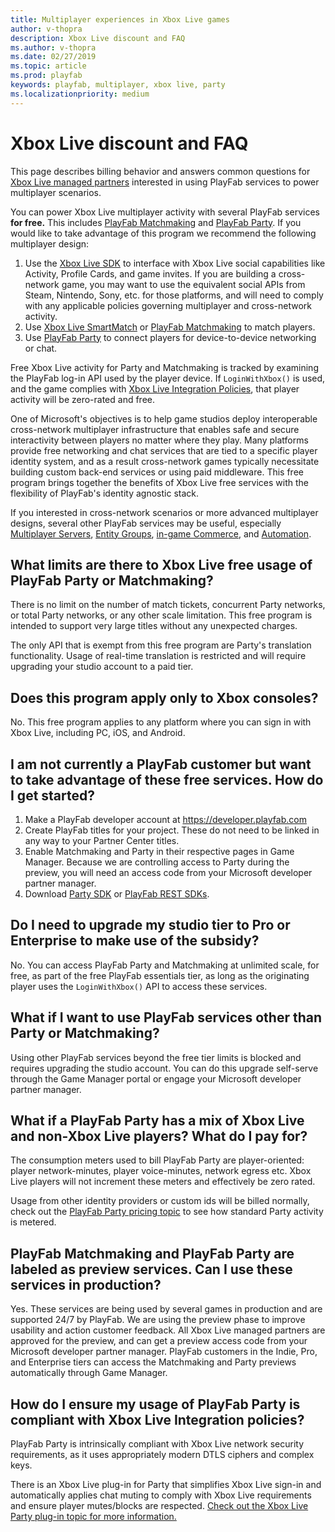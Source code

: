 ```yaml
---
title: Multiplayer experiences in Xbox Live games
author: v-thopra
description: Xbox Live discount and FAQ
ms.author: v-thopra
ms.date: 02/27/2019
ms.topic: article
ms.prod: playfab
keywords: playfab, multiplayer, xbox live, party
ms.localizationpriority: medium
---
```


# Xbox Live discount and FAQ

This page describes billing behavior and answers common questions for [Xbox Live managed partners](https://docs.microsoft.com/gaming/xbox-live/get-started/setup-partner-center/setup-partner-center-id-partners) interested in using PlayFab services to power multiplayer scenarios. 

You can power Xbox Live multiplayer activity with several PlayFab services **for free.** This includes [PlayFab Matchmaking](../../multiplayer/matchmaking/index.md) and [PlayFab Party](../../multiplayer/networking/index.md). If you would like to take advantage of this program we recommend the following multiplayer design:

1. Use the [Xbox Live SDK](https://docs.microsoft.com/gaming/xbox-live) to interface with Xbox Live social capabilities like 
Activity, Profile Cards, and game invites. If you are building a cross-network game, you may want to use the equivalent social APIs from Steam, Nintendo, Sony, etc. for those platforms, and will need to comply with any applicable policies governing multiplayer and cross-network activity.
2. Use [Xbox Live SmartMatch](https://docs.microsoft.com/gaming/xbox-live/multiplayer/multiplayer-manager/play-multiplayer-with-matchmaking) or  [PlayFab Matchmaking](../../multiplayer/matchmaking/index.md) to match players.
3. Use [PlayFab Party](../../multiplayer/networking/index.md) to connect players for device-to-device networking or chat.

Free Xbox Live activity for Party and Matchmaking is tracked by examining the PlayFab log-in API used by the player device. If `LoginWithXbox()` is used, and the game complies with [Xbox Live Integration Policies](https://aka.ms/XboxLivePolicy), that player activity will be zero-rated and free.  

One of Microsoft's objectives is to help game studios deploy interoperable cross-network multiplayer infrastructure that enables safe and secure interactivity between players no matter where they play. Many platforms provide free networking and chat services that are tied to a specific player identity system, and as a result cross-network games typically necessitate building custom back-end services or using paid middleware. This free program brings together the benefits of Xbox Live free services with the flexibility of PlayFab's identity agnostic stack. 

If you interested in cross-network scenarios or more advanced multiplayer designs, several other PlayFab services may be useful, especially [Multiplayer Servers](../servers/index.md), [Entity Groups](../../data/playerdata/index.md), [in-game Commerce](https://docs.microsoft.com/en-us/gaming/playfab/index#pivot=documentation&panel=commerce), and [Automation](https://docs.microsoft.com/en-us/gaming/playfab/index#pivot=documentation&panel=automation). 

## What limits are there to Xbox Live free usage of PlayFab Party or Matchmaking?
There is no limit on the number of match tickets, concurrent Party networks, or total Party networks, or any other scale limitation. This free program is intended to support very large titles without any unexpected charges. 

The only API that is exempt from this free program are Party's translation functionality. Usage of real-time translation is restricted and will require upgrading your studio account to a paid tier.

## Does this program apply only to Xbox consoles?
No. This free program applies to any platform where you can sign in with Xbox Live, including PC, iOS, and Android.

## I am not currently a PlayFab customer but want to take advantage of these free services. How do I get started?
1. Make a PlayFab developer account at https://developer.playfab.com
2. Create PlayFab titles for your project. These do not need to be linked in any way to your Partner Center titles.
3. Enable Matchmaking and Party in their respective pages in Game Manager. Because we are controlling access to Party during the preview, you will need an access code from your Microsoft developer partner manager.
4. Download [Party SDK](https://docs.microsoft.com/gaming/playfab/features/multiplayer/networking/) or [PlayFab REST SDKs](https://docs.microsoft.com/gaming/playfab/index#pivot=documentation&panel=sdks).

## Do I need to upgrade my studio tier to Pro or Enterprise to make use of the subsidy?
No. You can access PlayFab Party and Matchmaking at unlimited scale, for free, as part of the free PlayFab essentials tier, as long as the originating player uses the `LoginWithXbox()` API to access these services. 

## What if I want to use PlayFab services other than Party or Matchmaking?
Using other PlayFab services beyond the free tier limits is blocked and requires upgrading the studio account. You can do this upgrade self-serve through the Game Manager portal or engage your Microsoft developer partner manager.

## What if a PlayFab Party has a mix of Xbox Live and non-Xbox Live players? What do I pay for?
The consumption meters used to bill PlayFab Party are player-oriented: player network-minutes, player voice-minutes, network egress etc. Xbox Live players will not increment these meters and effectively be zero rated. 

Usage from other identity providers or custom ids will be billed normally, check out the [PlayFab Party pricing topic](../../multiplayer/networking/pricing.md) to see how standard Party activity is metered.

## PlayFab Matchmaking and PlayFab Party are labeled as preview services. Can I use these services in production?
Yes. These services are being used by several games in production and are supported 24/7 by PlayFab. We are using the preview phase to improve usability and action customer feedback. All Xbox Live managed partners are approved for the preview, and can get a preview access code from your Microsoft developer partner manager. PlayFab customers in the Indie, Pro, and Enterprise tiers can access the Matchmaking and Party previews automatically through Game Manager.

## How do I ensure my usage of PlayFab Party is compliant with Xbox Live Integration policies?
PlayFab Party is intrinsically compliant with Xbox Live network security requirements, as it uses appropriately modern DTLS ciphers and complex keys. 

There is an Xbox Live plug-in for Party that simplifies Xbox Live sign-in and automatically applies chat muting to comply with Xbox Live requirements and ensure player mutes/blocks are respected. [Check out the Xbox Live Party plug-in topic for more information.](https://review.docs.microsoft.com/gaming/playfab/features/multiplayer/networking/party-xbox-live-guide)
